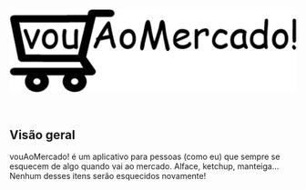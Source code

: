 <a href="https://vouaomercado.netlify.app" target="_blank"><p align="center"><img src="assets/media/images/readme/logo-teste-1.png"></p></a>

<br>

## Visão geral
vouAoMercado! é um aplicativo para pessoas (como eu) que sempre se esquecem de algo quando vai ao mercado. Alface, ketchup, manteiga... Nenhum desses itens serão esquecidos novamente!